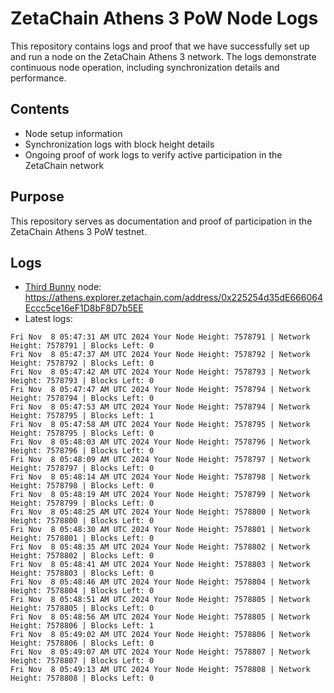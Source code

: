 # ZetaChain Athens 3 PoW Node Logs
This repository contains logs and proof that we have successfully set up and run a node on the ZetaChain Athens 3 network. The logs demonstrate continuous node operation, including synchronization details and performance.

## Contents
- Node setup information
- Synchronization logs with block height details
- Ongoing proof of work logs to verify active participation in the ZetaChain network

## Purpose
This repository serves as documentation and proof of participation in the ZetaChain Athens 3 PoW testnet.

## Logs

- [Third Bunny](https://thirdbunny.xyz/) node: https://athens.explorer.zetachain.com/address/0x225254d35dE666064Eccc5ce16eF1D8bF8D7b5EE
- Latest logs:
```
Fri Nov  8 05:47:31 AM UTC 2024 Your Node Height: 7578791 | Network Height: 7578791 | Blocks Left: 0
Fri Nov  8 05:47:37 AM UTC 2024 Your Node Height: 7578792 | Network Height: 7578792 | Blocks Left: 0
Fri Nov  8 05:47:42 AM UTC 2024 Your Node Height: 7578793 | Network Height: 7578793 | Blocks Left: 0
Fri Nov  8 05:47:47 AM UTC 2024 Your Node Height: 7578794 | Network Height: 7578794 | Blocks Left: 0
Fri Nov  8 05:47:53 AM UTC 2024 Your Node Height: 7578794 | Network Height: 7578795 | Blocks Left: 1
Fri Nov  8 05:47:58 AM UTC 2024 Your Node Height: 7578795 | Network Height: 7578795 | Blocks Left: 0
Fri Nov  8 05:48:03 AM UTC 2024 Your Node Height: 7578796 | Network Height: 7578796 | Blocks Left: 0
Fri Nov  8 05:48:09 AM UTC 2024 Your Node Height: 7578797 | Network Height: 7578797 | Blocks Left: 0
Fri Nov  8 05:48:14 AM UTC 2024 Your Node Height: 7578798 | Network Height: 7578798 | Blocks Left: 0
Fri Nov  8 05:48:19 AM UTC 2024 Your Node Height: 7578799 | Network Height: 7578799 | Blocks Left: 0
Fri Nov  8 05:48:25 AM UTC 2024 Your Node Height: 7578800 | Network Height: 7578800 | Blocks Left: 0
Fri Nov  8 05:48:30 AM UTC 2024 Your Node Height: 7578801 | Network Height: 7578801 | Blocks Left: 0
Fri Nov  8 05:48:35 AM UTC 2024 Your Node Height: 7578802 | Network Height: 7578802 | Blocks Left: 0
Fri Nov  8 05:48:41 AM UTC 2024 Your Node Height: 7578803 | Network Height: 7578803 | Blocks Left: 0
Fri Nov  8 05:48:46 AM UTC 2024 Your Node Height: 7578804 | Network Height: 7578804 | Blocks Left: 0
Fri Nov  8 05:48:51 AM UTC 2024 Your Node Height: 7578805 | Network Height: 7578805 | Blocks Left: 0
Fri Nov  8 05:48:56 AM UTC 2024 Your Node Height: 7578805 | Network Height: 7578806 | Blocks Left: 1
Fri Nov  8 05:49:02 AM UTC 2024 Your Node Height: 7578806 | Network Height: 7578806 | Blocks Left: 0
Fri Nov  8 05:49:07 AM UTC 2024 Your Node Height: 7578807 | Network Height: 7578807 | Blocks Left: 0
Fri Nov  8 05:49:13 AM UTC 2024 Your Node Height: 7578808 | Network Height: 7578808 | Blocks Left: 0
```
